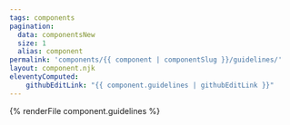 ```yaml
---
tags: components
pagination:
  data: componentsNew
  size: 1
  alias: component
permalink: 'components/{{ component | componentSlug }}/guidelines/'
layout: component.njk
eleventyComputed:
	githubEditLink: "{{ component.guidelines | githubEditLink }}"
---
```


{% renderFile component.guidelines %}
